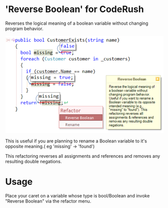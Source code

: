 'Reverse Boolean' for CodeRush
===
Reverses the logical meaning of a boolean variable without changing program behavior.

![](Screenshots/CR_ReverseBoolean.png)

This is useful if you are planning to rename a Boolean variable to it's opposite  meaning.( eg 'missing' -> 'found')

This refactoring reverses all assignments and references and removes any resulting double negations.

Usage
===
Place your caret on a variable whose type is bool/Boolean and invoke "Reverse Boolean" via the refactor menu.

